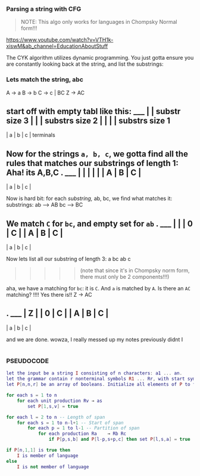 

### Parsing a string with CFG

> NOTE:
This algo only works for languages in Chompsky Normal form!!!


https://www.youtube.com/watch?v=VTH1k-xiswM&ab_channel=EducationAboutStuff


The CYK algorithm utilizes dynamic programming.
You just gotta ensure you are constantly looking
back at the string, and list the substrings:


### Lets match the string,  abc

A -> a
B -> b
C -> c | BC
Z -> AC

start off with empty tabl like this:
     ___
    |   |    substr size 3
  |   |   |     substrs size 2
|   |   |   |      substrs size 1 
-------------
| a | b | c |      terminals


Now for the strings `a, b, c`,
we gotta find all the rules that matches our substrings of length 1:
Aha! its   A,B,C
.
     ___
    |   |
  |   |   |
| A | B | C |
-------------
| a | b | c |

Now is hard bit: for each *substring,* ab, bc,
we find what matches it:
substrings:
ab --> AB
bc --> BC

We match `C` for `bc`, 
and empty set for `ab`
.
     ___
    |   |
  | 0 | C |
| A | B | C |
-------------
| a | b | c |


Now lets list all our substring of length 3:
a bc
ab c   
>>>>> (note that since it's in Chompsky norm form, there must only be 2 components!!!)

aha, we have a matching for `bc`: it is  `C`.
And `a` is matched by `A`.
Is there an `AC` matching?
!!!! Yes there is!! Z -> AC

.
     ___
    | Z |
  | 0 | C |
| A | B | C |
-------------
| a | b | c |


and we are done.
wowza, I really messed up my notes previously didnt I




#
#
#
#
#
#
#



### PSEUDOCODE
```lua
let the input be a string I consisting of n characters: a1 ... an.
let the grammar contain r nonterminal symbols R1 ... Rr, with start symbol R1.
let P[n,n,r] be an array of booleans. Initialize all elements of P to false.

for each s = 1 to n
    for each unit production Rv → as
        set P[1,s,v] = true

for each l = 2 to n -- Length of span
    for each s = 1 to n-l+1 -- Start of span
        for each p = 1 to l-1 -- Partition of span
            for each production Ra    → Rb Rc
                if P[p,s,b] and P[l-p,s+p,c] then set P[l,s,a] = true

if P[n,1,1] is true then
    I is member of language
else
    I is not member of language
```

